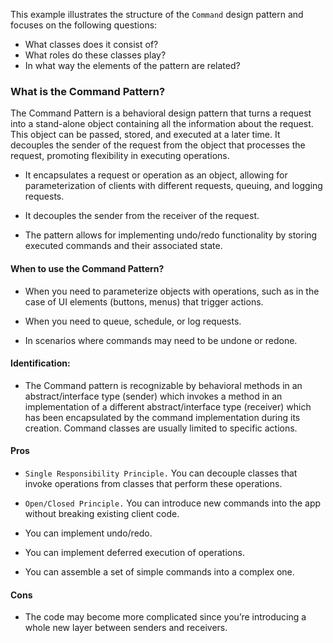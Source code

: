 This example illustrates the structure of the `Command` design pattern and focuses on the following questions:

* What classes does it consist of?
* What roles do these classes play?
* In what way the elements of the pattern are related?

### What is the Command Pattern?

The Command Pattern is a behavioral design pattern that turns a request into a stand-alone object containing all the information about the request. This object can be passed, stored, and executed at a later time. It decouples the sender of the request from the object that processes the request, promoting flexibility in executing operations. 

* It encapsulates a request or operation as an object, allowing for parameterization of clients with different requests, queuing, and logging requests.

* It decouples the sender from the receiver of the request.

* The pattern allows for implementing undo/redo functionality by storing executed commands and their associated state.

#### When to use the Command Pattern?

* When you need to parameterize objects with operations, such as in the case of UI elements (buttons, menus) that trigger actions.

* When you need to queue, schedule, or log requests.

* In scenarios where commands may need to be undone or redone.

#### Identification: 
* The Command pattern is recognizable by behavioral methods in an abstract/interface type (sender) which invokes a method in an implementation of a different abstract/interface type (receiver) which has been encapsulated by the command implementation during its creation. Command classes are usually limited to specific actions.


#### Pros

* `Single Responsibility Principle.` You can decouple classes that invoke operations from classes that perform these operations.

* `Open/Closed Principle.` You can introduce new commands into the app without breaking existing client code.

 * You can implement undo/redo.

 * You can implement deferred execution of operations.

 * You can assemble a set of simple commands into a complex one.

#### Cons

* The code may become more complicated since you’re introducing a whole new layer between senders and receivers.